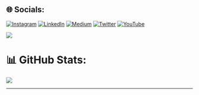 
## 🌐 Socials:
[![Instagram](https://img.shields.io/badge/Instagram-%23E4405F.svg?logo=Instagram&logoColor=white)](https://instagram.com/yusufkaranx) [![LinkedIn](https://img.shields.io/badge/LinkedIn-%230077B5.svg?logo=linkedin&logoColor=white)](https://linkedin.com/in/yusuf-karan) [![Medium](https://img.shields.io/badge/Medium-12100E?logo=medium&logoColor=white)](https://medium.com/@yusufkaran) [![Twitter](https://img.shields.io/badge/Twitter-%231DA1F2.svg?logo=Twitter&logoColor=white)](https://twitter.com/yusufkaranx) [![YouTube](https://img.shields.io/badge/YouTube-%23FF0000.svg?logo=YouTube&logoColor=white)](https://youtube.com/@yusufkaran)

[![](https://visitcount.itsvg.in/api?id=yusufkaran&icon=0&color=0)](https://visitcount.itsvg.in)

# 📊 GitHub Stats:
![](https://github-readme-stats.vercel.app/api/top-langs/?username=yusufkaran&theme=default&hide_border=false&include_all_commits=true&count_private=true&layout=compact)

---


<!-- Proudly created with GPRM ( https://gprm.itsvg.in ) -->
